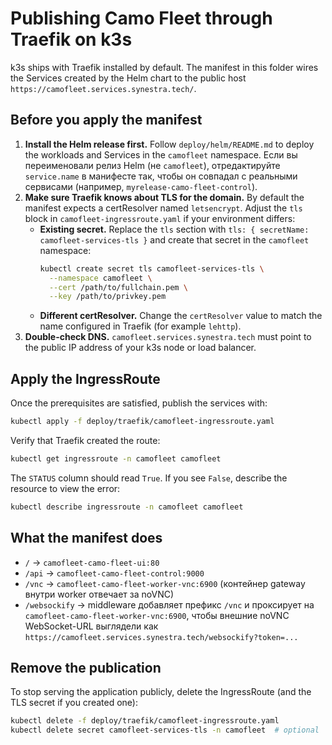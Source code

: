 # Publishing Camo Fleet through Traefik on k3s

k3s ships with Traefik installed by default. The manifest in this folder wires the Services created by the Helm chart to the public host `https://camofleet.services.synestra.tech/`.

## Before you apply the manifest

1. **Install the Helm release first.** Follow `deploy/helm/README.md` to deploy the workloads and Services in the `camofleet` namespace. Если вы переименовали релиз Helm (не `camofleet`), отредактируйте `service.name` в манифесте так, чтобы он совпадал с реальными сервисами (например, `myrelease-camo-fleet-control`).
2. **Make sure Traefik knows about TLS for the domain.** By default the manifest expects a certResolver named `letsencrypt`. Adjust the `tls` block in `camofleet-ingressroute.yaml` if your environment differs:
   - **Existing secret.** Replace the `tls` section with `tls: { secretName: camofleet-services-tls }` and create that secret in the `camofleet` namespace:
     ```bash
     kubectl create secret tls camofleet-services-tls \
       --namespace camofleet \
       --cert /path/to/fullchain.pem \
       --key /path/to/privkey.pem
     ```
   - **Different certResolver.** Change the `certResolver` value to match the name configured in Traefik (for example `lehttp`).
3. **Double-check DNS.** `camofleet.services.synestra.tech` must point to the public IP address of your k3s node or load balancer.

## Apply the IngressRoute

Once the prerequisites are satisfied, publish the services with:

```bash
kubectl apply -f deploy/traefik/camofleet-ingressroute.yaml
```

Verify that Traefik created the route:

```bash
kubectl get ingressroute -n camofleet camofleet
```

The `STATUS` column should read `True`. If you see `False`, describe the resource to view the error:

```bash
kubectl describe ingressroute -n camofleet camofleet
```

## What the manifest does

- `/` → `camofleet-camo-fleet-ui:80`
- `/api` → `camofleet-camo-fleet-control:9000`
- `/vnc` → `camofleet-camo-fleet-worker-vnc:6900` (контейнер gateway внутри worker отвечает за noVNC)
- `/websockify` → middleware добавляет префикс `/vnc` и проксирует на `camofleet-camo-fleet-worker-vnc:6900`, чтобы внешние noVNC WebSocket-URL выглядели как `https://camofleet.services.synestra.tech/websockify?token=...`

## Remove the publication

To stop serving the application publicly, delete the IngressRoute (and the TLS secret if you created one):

```bash
kubectl delete -f deploy/traefik/camofleet-ingressroute.yaml
kubectl delete secret camofleet-services-tls -n camofleet  # optional
```
